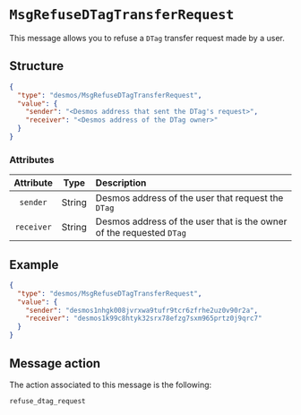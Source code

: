 # `MsgRefuseDTagTransferRequest`
This message allows you to refuse a `DTag` transfer request made by a user.

## Structure
````json
{
  "type": "desmos/MsgRefuseDTagTransferRequest",
  "value": {
    "sender": "<Desmos address that sent the DTag's request>",
    "receiver": "<Desmos address of the DTag owner>"
  }
}
````

### Attributes
| Attribute | Type | Description |
| :-------: | :----: | :-------- |
| `sender`| String | Desmos address of the user that request the `DTag` |
| `receiver`  | String | Desmos address of the user that is the owner of the requested `DTag` |

## Example
````json
{
  "type": "desmos/MsgRefuseDTagTransferRequest",
  "value": {
    "sender": "desmos1nhgk008jvrxwa9tufr9tcr6zfrhe2uz0v90r2a",
    "receiver": "desmos1k99c8htyk32srx78efzg7sxm965prtz0j9qrc7"
  }
}
````

## Message action
The action associated to this message is the following:

```
refuse_dtag_request
```
